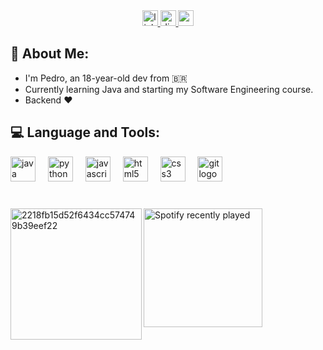 <div align="center">
  <a href="https://www.linkedin.com/in/pedro-sts/" target="_blank">
    <img src="https://img.shields.io/static/v1?message=LinkedIn&logo=linkedin&label=&color=0077B5&logoColor=white&labelColor=&style=for-the-badge" height="25" alt="linkedin logo"  />
  </a>
  <a href="https://www.discordapp.com/users/502962151514832898" target="_blank">
    <img src="https://img.shields.io/static/v1?message=stonksz&logo=discord&label=&color=7289DA&logoColor=white&labelColor=&style=for-the-badge" height="25" alt="discord logo"  />
  </a>
  <a href="https://mail.google.com/mail/?view=cm&fs=1&to=pedrosts.dev@gmail.com&su=Hey%20there">
    <img src="https://img.shields.io/static/v1?message=contact&logo=gmail&label=&color=D14836&logoColor=white&labelColor=&style=for-the-badge" height="25" alt="gmail logo"  />
  </a>
</div>

## 🫡 About Me:

- I'm Pedro, an 18-year-old dev from 🇧🇷
- Currently learning Java and starting my Software Engineering course.
- Backend ❤️

<h2>💻 Language and Tools:</h2>
<div align="left">
  <img src="https://skillicons.dev/icons?i=java" height="40" alt="java logo"  />
  <img width="12" />
  <img src="https://skillicons.dev/icons?i=py" height="40" alt="python logo"  />
  <img width="12" />
  <img src="https://skillicons.dev/icons?i=js" height="40" alt="javascript logo"  />
  <img width="12" />
  <img src="https://skillicons.dev/icons?i=html" height="40" alt="html5 logo"  />
  <img width="12" />
  <img src="https://skillicons.dev/icons?i=css" height="40" alt="css3 logo"  />
  <img width="12" />
  <img src="https://skillicons.dev/icons?i=git" height="40" alt="git logo"  />
</div>

###

<br clear="both">


<img align="left" height="210" src='https://i.postimg.cc/JHh2HVDN/2218fb15d52f6434cc574749b39eef22.jpg' border='0' alt='2218fb15d52f6434cc574749b39eef22'/>

<div align="left">
  <a href="https://open.spotify.com/user/22zqjsxlahxzldfxnmn4tywdi">
    <img height="190" src="https://spotify-recently-played-readme.vercel.app/api?user=22zqjsxlahxzldfxnmn4tywdi&count=3&unique=true" alt="Spotify recently played"  />
  </a>
</div>
